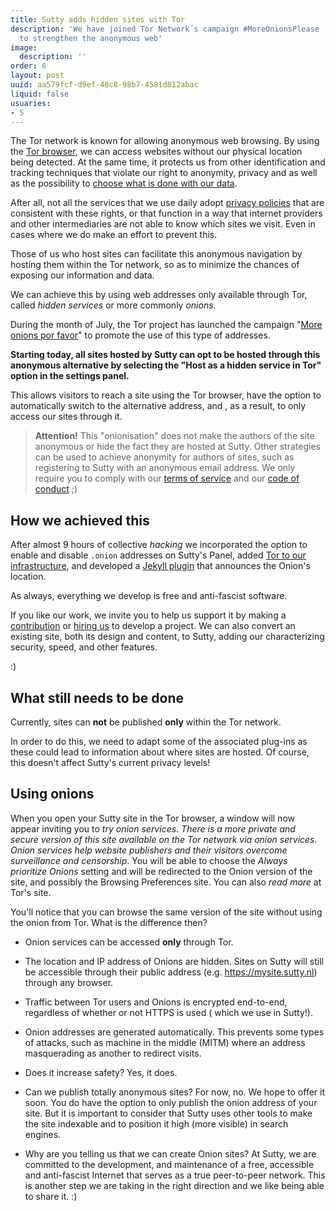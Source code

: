 ```yaml
---
title: Sutty adds hidden sites with Tor
description: 'We have joined Tor Network´s campaign #MoreOnionsPlease (#MoreOnionsPorFavor)
  to strengthen the anonymous web'
image:
  description: ''
order: 6
layout: post
uuid: aa579fcf-d9ef-48c8-98b7-4581d812abac
liquid: false
usuaries:
- 5
---
```




The Tor network is known for allowing anonymous web browsing. By using the [Tor browser](https://www.torproject.org/es/download/), we can access websites without our physical location being detected. At the same time, it protects us from other identification and tracking techniques that violate our right to anonymity, privacy and as well as the possibility to [choose what is done with our data](http://wagesforfacebook.com/).

After all, not all the services that we use daily adopt [privacy policies](privacy-policy/) that are consistent with these rights, or that function in a way that internet providers and other intermediaries are not able to know which sites we visit.  Even in cases where we do make an effort to prevent this.

Those of us who host sites can facilitate this anonymous navigation by hosting them within the Tor network, so as to minimize the chances of exposing our information and data.

We can achieve this by using web addresses only available through Tor, called *hidden services* or  more commonly *onions*.

During the month of July, the Tor project has launched the campaign "[More onions por favor](https://blog.torproject.org/more-onions-porfavor)" to promote the use of this type of addresses.

**Starting today, all sites hosted by Sutty can opt to be hosted through this anonymous alternative by selecting the "Host as a hidden service in Tor" option in the settings panel.**

This allows visitors to reach a site using the Tor browser, have the option to automatically switch to the alternative address, and , as a result, to only access our sites through it.

> **Attention!**  This "onionisation" does not make the authors of the site anonymous or hide the fact they are hosted at Sutty.  Other strategies can be used to achieve anonymity for authors of sites, such as registering to Sutty with an anonymous email address.  We only require you to comply with our [terms of service](terms-of-service/) and our [code of conduct](code-of-conduct/) ;)

## How we achieved this

After almost 9 hours of collective *hacking* we incorporated the option to enable and disable `.onion` addresses on Sutty's Panel, added  [Tor to our infrastructure](https://0xacab.org/sutty/containers/tor/), and developed a [Jekyll plugin](https://0xacab.org/sutty/jekyll/jekyll-onion-location/) that announces the Onion's location.

As always, everything we develop is free and anti-fascist software.

If you like our work, we invite you to help us support it by making a [contribution](https://donaciones.sutty.nl/en/) or [hiring us](index.html#contact) to develop a project. We can also convert an existing site, both its design and content, to Sutty, adding our characterizing security, speed, and other features.

\:)

## What still needs to be done

Currently, sites can **not** be published **only** within the Tor network.

In order to do this, we need to adapt some of the associated plug-ins as these could lead to information about where sites are hosted. Of course, this doesn't affect Sutty's current privacy levels!

## Using onions

When you open your Sutty site in the Tor browser, a window will now appear inviting you to *try onion services*. *There is a more private and secure version of this site available on the Tor network via onion services. Onion services help website publishers and their visitors overcome surveillance and censorship*. You will be able to choose the *Always prioritize Onions* setting and will be redirected to the Onion version of the site, and possibly the Browsing Preferences site. You can also *read more* at Tor's site.

You'll notice that you can browse the same version of the site without using the onion from Tor. What is the difference then?

* Onion services can be accessed **only** through Tor.

* The location and IP address of Onions are hidden. Sites on Sutty will still be accessible through their public address (e.g. https://mysite.sutty.nl) through any browser.

* Traffic between Tor users and Onions is encrypted end-to-end, regardless of whether or not HTTPS is used ( which we use in Sutty!).

* Onion addresses are generated automatically. This prevents some types of attacks, such as machine in the middle (MITM) where an address masquerading as another to redirect visits.

* Does it increase safety? Yes, it does.

* Can we publish totally anonymous sites? For now, no. We hope to offer it soon. You do have the option to only publish the onion address of your site. But it is important to consider that Sutty uses other tools to make the site indexable and to position it high (more visible) in search engines.

* Why are you telling us that we can create Onion sites? At Sutty, we are committed to the development, and maintenance of a free, accessible and anti-fascist Internet that serves as a true peer-to-peer network. This is another step we are taking in the right direction and we like being able to share it. :)